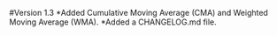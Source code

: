 #Version 1.3
*Added Cumulative Moving Average (CMA) and Weighted Moving Average (WMA).
*Added a CHANGELOG.md file.